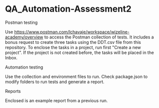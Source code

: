 # QA_Automation-Assessment2


Postman testing

Use https://www.postman.com/lchavaje/workspace/wizeline-academy/overview to access the Postman collection of tests. It includes a bonus request to create three tasks using the DDT.csv file from this repository. 
To enclose the tasks in a project, run first "Create a new project". If the project is not created before, the tasks will be placed in the Inbox.

Automation testing

Use the collection and environment files to run. Check package.json to modify folders to run tests and generate a report.

Reports

Enclosed is an example report from a previous run.
